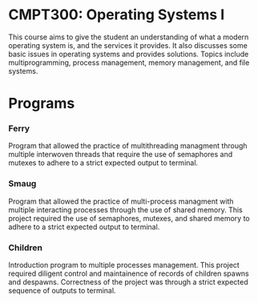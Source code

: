 # CMPT300: Operating Systems I

This course aims to give the student an understanding of what a modern operating system is, and the services it provides. It also discusses some basic issues in operating systems and provides solutions. Topics include multiprogramming, process management, memory management, and file systems.

# Programs

### Ferry

Program that allowed the practice of multithreading managment through multiple interwoven threads that require the use of semaphores and mutexes to adhere to a strict expected output to terminal.

### Smaug

Program that allowed the practice of multi-process managment with multiple interacting processes through the use of shared memory. This project required the use of semaphores, mutexes, and shared memory to adhere to a strict expected output to terminal.

### Children

Introduction program to multiple processes management. This project required diligent control and maintainence of records of children spawns and despawns. Correctness of the project was through a strict expected sequence of outputs to terminal.
